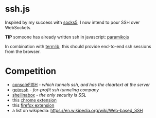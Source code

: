 ssh.js
======

Inspired by my success with [socks5](http://github.com/kousu/socks5.js), I now intend to pour SSH over WebSockets.

**TIP** someone has already written ssh in javascript: [paramikojs](https://github.com/mimecuvalo/paramikojs)

In combination with [termlib](http://www.masswerk.at/termlib/), this should provide end-to-end ssh sessions from the browser.


Competition
===========

* [consoleFISH](http://serfish.com/console/) - _which tunnels ssh, and has the cleartext at the server_
* [gotossh](http://www.gotossh.com/) - _for-profit ssh tunneling company_
* [shellinabox](https://code.google.com/p/shellinabox/) - _the only security is SSL_
* this [chrome extension](https://chrome.google.com/webstore/detail/secure-shell/pnhechapfaindjhompbnflcldabbghjo)
* this [firefox extension](http://firessh.mozdev.org/developers.html)
* a list on wikipedia: https://en.wikipedia.org/wiki/Web-based_SSH
